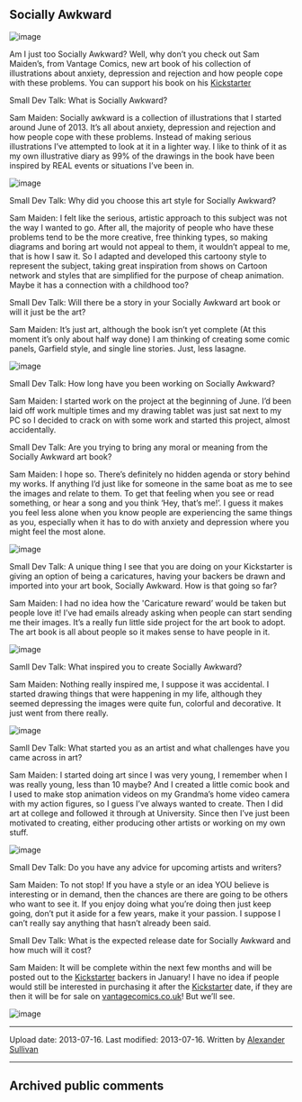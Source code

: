 ## Socially Awkward

![image](src\articleArchive\authorAlexanderSullivan\2013-08-13_SociallyAwkward\image1.png)

Am I just too Socially Awkward? Well, why don’t you check out Sam Maiden’s, from Vantage Comics, new art book of his collection of illustrations about anxiety, depression and rejection and how people cope with these problems. You can support his book on his [Kickstarter](https://www.kickstarter.com/projects/vantagecomics/socially-awkward)

Small Dev Talk: What is Socially Awkward?

Sam Maiden: Socially awkward is a collection of illustrations that I started around June of 2013. It’s all about anxiety, depression and rejection and how people cope with these problems. Instead of making serious illustrations I’ve attempted to look at it in a lighter way. I like to think of it as my own illustrative diary as 99% of the drawings in the book have been inspired by REAL events or situations I’ve been in.

![image](src\articleArchive\authorAlexanderSullivan\2013-08-13_SociallyAwkward\image2.png)

Small Dev Talk: Why did you choose this art style for Socially Awkward?

Sam Maiden: I felt like the serious, artistic approach to this subject was not the way I wanted to go. After all, the majority of people who have these problems tend to be the more creative, free thinking types, so making diagrams and boring art would not appeal to them, it wouldn’t appeal to me, that is how I saw it. So I adapted and developed this cartoony style to represent the subject, taking great inspiration from shows on Cartoon network and styles that are simplified for the purpose of cheap animation. Maybe it has a connection with a childhood too?

Small Dev Talk: Will there be a story in your Socially Awkward art book or will it just be the art?

Sam Maiden: It’s just art, although the book isn’t yet complete (At this moment it’s only about half way done) I am thinking of creating some comic panels, Garfield style, and single line stories. Just, less lasagne.

![image](src\articleArchive\authorAlexanderSullivan\2013-08-13_SociallyAwkward\image3.png)

Small Dev Talk: How long have you been working on Socially Awkward?

Sam Maiden: I started work on the project at the beginning of June. I’d been laid off work multiple times and my drawing tablet was just sat next to my PC so I decided to crack on with some work and started this project, almost accidentally.

Small Dev Talk: Are you trying to bring any moral or meaning from the Socially Awkward art book?

Sam Maiden: I hope so. There’s definitely no hidden agenda or story behind my works. If anything I’d just like for someone in the same boat as me to see the images and relate to them. To get that feeling when you see or read something, or hear a song and you think ‘Hey, that’s me!’. I guess it makes you feel less alone when you know people are experiencing the same things as you, especially when it has to do with anxiety and depression where you might feel the most alone.

![image](src\articleArchive\authorAlexanderSullivan\2013-08-13_SociallyAwkward\image4.png)

Small Dev Talk: A unique thing I see that you are doing on your Kickstarter is giving an option of being a caricatures, having your backers be drawn and imported into your art book, Socially Awkward. How is that going so far?

Sam Maiden: I had no idea how the 'Caricature reward’ would be taken but people love it! I’ve had emails already asking when people can start sending me their images. It’s a really fun little side project for the art book to adopt. The art book is all about people so it makes sense to have people in it.

![image](src\articleArchive\authorAlexanderSullivan\2013-08-13_SociallyAwkward\image5.png)

Samll Dev Talk: What inspired you to create Socially Awkward?

Sam Maiden: Nothing really inspired me, I suppose it was accidental. I started drawing things that were happening in my life, although they seemed depressing the images were quite fun, colorful and decorative. It just went from there really.

![image](src\articleArchive\authorAlexanderSullivan\2013-08-13_SociallyAwkward\image6.jpg)

Samll Dev Talk: What started you as an artist and what challenges have you came across in art?

Sam Maiden: I started doing art since I was very young, I remember when I was really young, less than 10 maybe? And I created a little comic book and I used to make stop animation videos on my Grandma’s home video camera with my action figures, so I guess I’ve always wanted to create. Then I did art at college and followed it through at University. Since then I’ve just been motivated to creating, either producing other artists or working on my own stuff.

![image](src\articleArchive\authorAlexanderSullivan\2013-08-13_SociallyAwkward\image7.png)

Small Dev Talk: Do you have any advice for upcoming artists and writers?

Sam Maiden: To not stop! If you have a style or an idea YOU believe is interesting or in demand, then the chances are there are going to be others who want to see it. If you enjoy doing what you’re doing then just keep going, don’t put it aside for a few years, make it your passion. I suppose I can’t really say anything that hasn’t already been said.

Small Dev Talk: What is the expected release date for Socially Awkward and how much will it cost?

Sam Maiden: It will be complete within the next few months and will be posted out to the [Kickstarter](https://www.kickstarter.com/projects/vantagecomics/socially-awkward) backers in January! I have no idea if people would still be interested in purchasing it after the [Kickstarter](https://www.kickstarter.com/projects/vantagecomics/socially-awkward) date, if they are then it will be for sale on [vantagecomics.co.uk](http://vantagecomics.co.uk/)! But we’ll see.

![image](src\articleArchive\authorAlexanderSullivan\2013-08-13_SociallyAwkward\image8.png)

---

Upload date: 2013-07-16. Last modified: 2013-07-16. Written by [Alexander Sullivan](https://twitter.com/AlexJSully)

---

## Archived public comments
